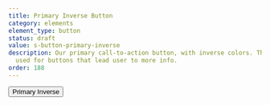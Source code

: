 ```yaml
---
title: Primary Inverse Button
category: elements
element_type: button
status: draft
value: s-button-primary-inverse
description: Our primary call-to-action button, with inverse colors. These are usually
  used for buttons that lead user to more info.
order: 188
---
```

<button class="s-button s-button-primary-inverse">Primary Inverse</button>